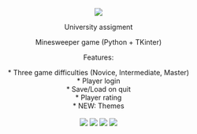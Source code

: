 <div align="center">
	<img src="https://user-images.githubusercontent.com/73101718/121400531-6268a280-c960-11eb-994d-1aad4e6c89ef.png">
	<p>University assigment</p>
	<p>Minesweeper game (Python + TKinter)</p>
	<p>Features:</p>
			* Three game difficulties (Novice, Intermediate, Master) <br>
			* Player login <br>
			* Save/Load on quit <br>
			* Player rating <br>
			* NEW: Themes <br>
	<br>
	<img src="https://user-images.githubusercontent.com/73101718/121398953-99d64f80-c95e-11eb-85f9-43eb56d0b69d.png">
	<img src="https://user-images.githubusercontent.com/73101718/121398942-95aa3200-c95e-11eb-86ae-a393860136a8.png">
	<img src="https://user-images.githubusercontent.com/73101718/121398913-8d51f700-c95e-11eb-8d19-29b61b075260.png">
	<img src="https://user-images.githubusercontent.com/73101718/121398932-9216ab00-c95e-11eb-9074-f5670dfe1df0.png">
</div>
